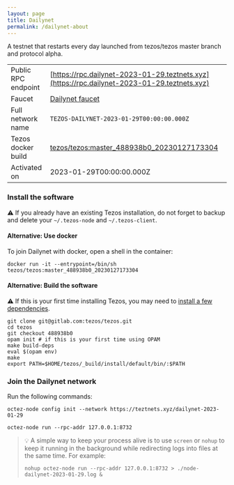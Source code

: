 ```yaml
---
layout: page
title: Dailynet
permalink: /dailynet-about
---
```


A testnet that restarts every day launched from tezos/tezos master branch and protocol alpha.

| | |
|-------|---------------------|
| Public RPC endpoint | [https://rpc.dailynet-2023-01-29.teztnets.xyz](https://rpc.dailynet-2023-01-29.teztnets.xyz) |
| Faucet | [Dailynet faucet](https://faucet.dailynet-2023-01-29.teztnets.xyz) |
| Full network name | `TEZOS-DAILYNET-2023-01-29T00:00:00.000Z` |
| Tezos docker build | [tezos/tezos:master_488938b0_20230127173304](https://hub.docker.com/r/tezos/tezos/tags?page=1&ordering=last_updated&name=master_488938b0_20230127173304) |
| Activated on | 2023-01-29T00:00:00.000Z |





### Install the software

⚠️  If you already have an existing Tezos installation, do not forget to backup and delete your `~/.tezos-node` and `~/.tezos-client`.



#### Alternative: Use docker

To join Dailynet with docker, open a shell in the container:

```
docker run -it --entrypoint=/bin/sh tezos/tezos:master_488938b0_20230127173304
```

#### Alternative: Build the software

⚠️  If this is your first time installing Tezos, you may need to [install a few dependencies](https://tezos.gitlab.io/introduction/howtoget.html#setting-up-the-development-environment-from-scratch).

```
git clone git@gitlab.com:tezos/tezos.git
cd tezos
git checkout 488938b0
opam init # if this is your first time using OPAM
make build-deps
eval $(opam env)
make
export PATH=$HOME/tezos/_build/install/default/bin/:$PATH
```

### Join the Dailynet network

Run the following commands:

```
octez-node config init --network https://teztnets.xyz/dailynet-2023-01-29

octez-node run --rpc-addr 127.0.0.1:8732
```

> 💡 A simple way to keep your process alive is to use `screen` or `nohup` to keep it running in the background while redirecting logs into files at the same time. For example:
>
> ```bash=13
> nohup octez-node run --rpc-addr 127.0.0.1:8732 > ./node-dailynet-2023-01-29.log &
> ```


